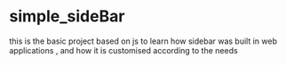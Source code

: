 ﻿# simple_sideBar

 this is the basic project based on js to learn how sidebar was built in web applications , and how it is customised according to the needs 
